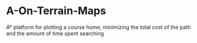 # A-On-Terrain-Maps
A* platform for plotting a course home, minimizing the total cost of the path and the amount of time spent searching
